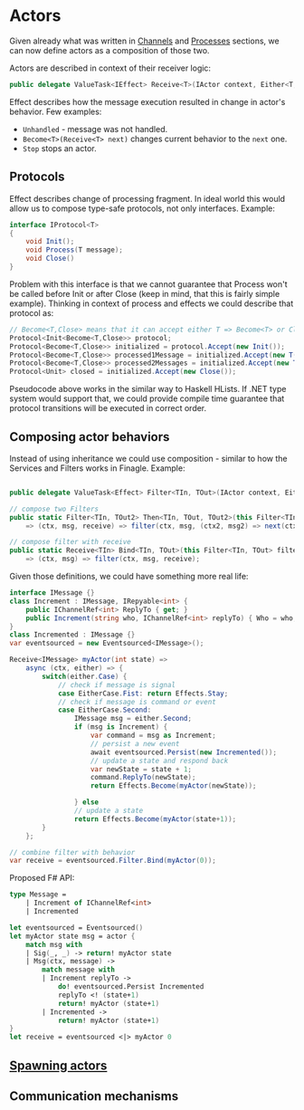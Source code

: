 # Actors

Given already what was written in [Channels](./channels.md) and [Processes](./processes.md) sections, we can now define actors as a composition of those two.

Actors are described in context of their receiver logic:

```csharp
public delegate ValueTask<IEffect> Receive<T>(IActor context, Either<T, ISignal> message);
```

Effect describes how the message execution resulted in change in actor's behavior. Few examples:

- `Unhandled` - message was not handled.
- `Become<T>(Receive<T> next)` changes current behavior to the `next` one.
- `Stop` stops an actor.

## Protocols

Effect describes change of processing fragment. In ideal world this would allow us to compose type-safe protocols, not only interfaces. Example: 

```csharp
interface IProtocol<T> 
{
    void Init();
    void Process(T message);
    void Close()
}
```

Problem with this interface is that we cannot guarantee that Process won't be called before Init or after Close (keep in mind, that this is fairly simple example). Thinking in context of process and effects we could describe that protocol as:

```csharp
// Become<T,Close> means that it can accept either T => Become<T> or Close to escape current step 
Protocol<Init<Become<T,Close>> protocol;
Protocol<Become<T,Close>> initialized = protocol.Accept(new Init());
Protocol<Become<T,Close>> processed1Message = initialized.Accept(new T());
Protocol<Become<T,Close>> processed2Messages = initialized.Accept(new T());
Protocol<Unit> closed = initialized.Accept(new Close());
```

Pseudocode above works in the similar way to Haskell HLists. If .NET type system would support that, we could provide compile time guarantee that protocol transitions will be executed in correct order. 

## Composing actor behaviors

Instead of using inheritance we could use composition - similar to how the Services and Filters works in Finagle. Example:

```csharp

public delegate ValueTask<Effect> Filter<TIn, TOut>(IActor context, Either<TIn, ISignal> msg, Receive<TOut> receive);

// compose two Filters
public static Filter<TIn, TOut2> Then<TIn, TOut, TOut2>(this Filter<TIn, TOut> filter, Filter<TOut, TOut2> next)
    => (ctx, msg, receive) => filter(ctx, msg, (ctx2, msg2) => next(ctx2, msg2));

// compose filter with receive
public static Receive<TIn> Bind<TIn, TOut>(this Filter<TIn, TOut> filter, Receive<TOut> receive)
    => (ctx, msg) => filter(ctx, msg, receive);
```

Given those definitions, we could have something more real life:

```csharp
interface IMessage {}
class Increment : IMessage, IRepyable<int> {
    public IChannelRef<int> ReplyTo { get; }
    public Increment(string who, IChannelRef<int> replyTo) { Who = who; ReplyTo = replyTo; }
}
class Incremented : IMessage {}
var eventsourced = new Eventsourced<IMessage>();

Receive<IMessage> myActor(int state) =>
    async (ctx, either) => {
        switch(either.Case) {
            // check if message is signal
            case EitherCase.Fist: return Effects.Stay;
            // check if message is command or event
            case EitherCase.Second:
                IMessage msg = either.Second;
                if (msg is Increment) {
                    var command = msg as Increment;
                    // persist a new event 
                    await eventsourced.Persist(new Incremented());
                    // update a state and respond back
                    var newState = state + 1;
                    command.ReplyTo(newState);
                    return Effects.Become(myActor(newState));

                } else
                // update a state
                return Effects.Become(myActor(state+1));
        }
    };

// combine filter with behavior
var receive = eventsourced.Filter.Bind(myActor(0));
```

Proposed F# API:

```fsharp
type Message =
    | Increment of IChannelRef<int>
    | Incremented

let eventsourced = Eventsourced()
let myActor state msg = actor {
    match msg with
    | Sig(_, _) -> return! myActor state
    | Msg(ctx, message) ->
        match message with
        | Increment replyTo ->
            do! eventsourced.Persist Incremented
            replyTo <! (state+1)
            return! myActor (state+1)
        | Incremented ->
            return! myActor (state+1)
}
let receive = eventsourced <|> myActor 0 
```

## [Spawning actors](./spawning-actors.md)


## Communication mechanisms